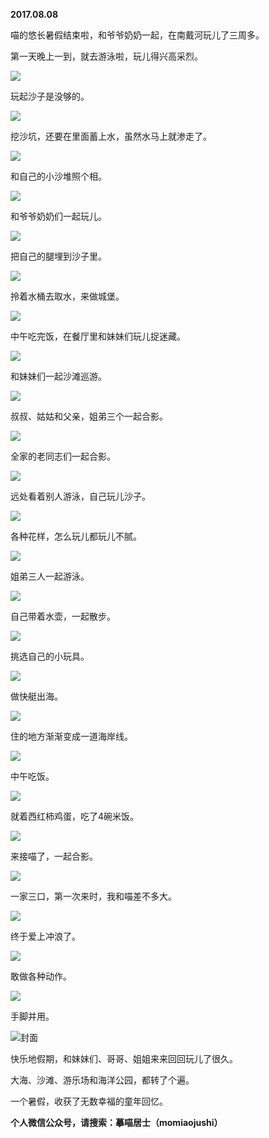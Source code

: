 
          
**2017.08.08**

喵的悠长暑假结束啦，和爷爷奶奶一起，在南戴河玩儿了三周多。

第一天晚上一到，就去游泳啦，玩儿得兴高采烈。


![](//upload-images.jianshu.io/upload_images/51001-5c5f4bd86760c739.jpg)


玩起沙子是没够的。


![](//upload-images.jianshu.io/upload_images/51001-b4b41b816122b981.jpg)


挖沙坑，还要在里面蓄上水，虽然水马上就渗走了。


![](//upload-images.jianshu.io/upload_images/51001-4ab6082d972b36ba.jpg)


和自己的小沙堆照个相。


![](//upload-images.jianshu.io/upload_images/51001-039d5aac56df9cab.jpg)


和爷爷奶奶们一起玩儿。


![](//upload-images.jianshu.io/upload_images/51001-701c118c6e6bd4b9.jpg)


把自己的腿埋到沙子里。


![](//upload-images.jianshu.io/upload_images/51001-46825e03dfe62baf.jpg)


拎着水桶去取水，来做城堡。


![](//upload-images.jianshu.io/upload_images/51001-195fd77d5a511f8d.jpg)


中午吃完饭，在餐厅里和妹妹们玩儿捉迷藏。


![](//upload-images.jianshu.io/upload_images/51001-7224848ef27b7ab8.jpg)


和妹妹们一起沙滩巡游。


![](//upload-images.jianshu.io/upload_images/51001-ad96bf9670f048d2.jpg)


叔叔、姑姑和父亲，姐弟三个一起合影。


![](//upload-images.jianshu.io/upload_images/51001-48f7195d2a068bc3.jpg)


全家的老同志们一起合影。


![](//upload-images.jianshu.io/upload_images/51001-02ae906a92b24681.jpg)


远处看着别人游泳，自己玩儿沙子。


![](//upload-images.jianshu.io/upload_images/51001-366d6f3245be33d3.jpg)


各种花样，怎么玩儿都玩儿不腻。


![](//upload-images.jianshu.io/upload_images/51001-ce005cc3d4805eef.jpg)


姐弟三人一起游泳。


![](//upload-images.jianshu.io/upload_images/51001-33ed628c2a697471.jpg)


自己带着水壶，一起散步。


![](//upload-images.jianshu.io/upload_images/51001-bf0b310a5b3ea41f.jpg)


挑选自己的小玩具。


![](//upload-images.jianshu.io/upload_images/51001-3e232d033f707641.jpg)


做快艇出海。


![](//upload-images.jianshu.io/upload_images/51001-b49613be68cc00d9.jpg)


住的地方渐渐变成一道海岸线。


![](//upload-images.jianshu.io/upload_images/51001-0186445c21ac8e68.jpg)


中午吃饭。


![](//upload-images.jianshu.io/upload_images/51001-af1466df6c00819f.jpg)


就着西红柿鸡蛋，吃了4碗米饭。


![](//upload-images.jianshu.io/upload_images/51001-6ebf37849f24f73c.jpg)


来接喵了，一起合影。


![](//upload-images.jianshu.io/upload_images/51001-3753f70a791e2f8b.jpg)


一家三口，第一次来时，我和喵差不多大。


![](//upload-images.jianshu.io/upload_images/51001-133175bb0be4222a.jpg)


终于爱上冲浪了。


![](//upload-images.jianshu.io/upload_images/51001-5d3c07fb6aa1b527.jpg)


敢做各种动作。


![](//upload-images.jianshu.io/upload_images/51001-ae1a7ef690aa7abb.jpg)


手脚并用。


![](//upload-images.jianshu.io/upload_images/51001-ade2a1ba0c8f3f15.jpg)封面


快乐地假期，和妹妹们、哥哥、姐姐来来回回玩儿了很久。

大海、沙滩、游乐场和海洋公园，都转了个遍。

一个暑假，收获了无数幸福的童年回忆。


**个人微信公众号，请搜索：摹喵居士（momiaojushi）**

        